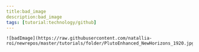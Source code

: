 ```yaml
---
title:bad_image
description:bad_image
tags: [tutorial:technology/github]
---
```

    ![badImage](https://raw.githubusercontent.com/natallia-roi/newrepos/master/tutorials/folder/PlutoEnhanced_NewHorizons_1920.jpg)
